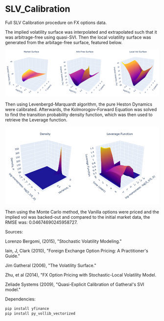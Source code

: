 # SLV_Calibration

Full SLV Calibration procedure on FX options data.

The implied volatility surface was interpolated and extrapolated such that it was arbitrage-free using quasi-SVI. Then the local volatility surface was generated from the arbitage-free surface, featured below.


![My Image](local_arb_free_surface.png)


Then using Levenbergd-Marquardt algorithm, the pure Heston Dynamics were calibrated. Afterwards, the Kolmorogov-Forward Equation was solved to find the transition probability density function, which was then used to retrieve the Leverage function. 


![My Image](LEV.png)

Then using the Monte Carlo method, the Vanilla options were priced and the implied vol was backed-out and compared to the initial market data, the RMSE was: 0.04674690245958727.

Sources:

Lorenzo Bergomi, (2015), "Stochastic Volatility Modeling." 

Iain, J, Clark (2010), "Foreign Exchange Option Pricing: A Practitioner's Guide."

Jim Gatheral (2006), "The Volatility Surface."

Zhu, et al (2014), "FX Option Pricing with Stochastic-Local Volatility Model. 

Zeliade Systems (2009), "Quasi-Explicit Calibration of Gatheral's SVI model."

Dependencies:
```
pip install yfinance
pip install py_vollib_vectorized
```
